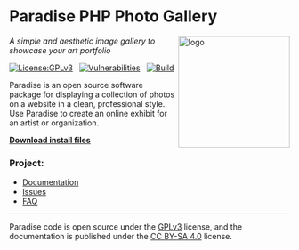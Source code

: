 # Paradise PHP Photo Gallery
<img src=https://centerkey.com/paradise/graphics/paradise-logo.svg align=right width=200 alt=logo>

_A simple and aesthetic image gallery to showcase your art portfolio_

[![License:GPLv3](https://img.shields.io/badge/License-GPL%20v3-blue.svg)](https://github.com/center-key/paradise/blob/main/LICENSE.txt)
&nbsp;
[![Vulnerabilities](https://snyk.io/test/github/center-key/paradise/badge.svg)](https://snyk.io/test/github/center-key/paradise)
&nbsp;
[![Build](https://github.com/center-key/paradise/workflows/build/badge.svg)](https://github.com/center-key/paradise/actions/workflows/run-spec-on-push.yaml)

Paradise is an open source software package for displaying a collection of photos on a website in
a clean, professional style.  Use Paradise to create an online exhibit for an artist or
organization.

**[Download install files](https://github.com/center-key/paradise/tree/main/releases)**

### Project:
   * [Documentation](https://centerkey.com/paradise/)
   * [Issues](https://github.com/center-key/paradise/issues)
   * [FAQ](https://github.com/center-key/paradise/wiki/faq)

---
Paradise code is open source under the
[GPLv3](https://github.com/center-key/paradise/blob/main/LICENSE.txt) license,
and the documentation is published under the
[CC BY-SA 4.0](https://creativecommons.org/licenses/by-sa/4.0) license.
